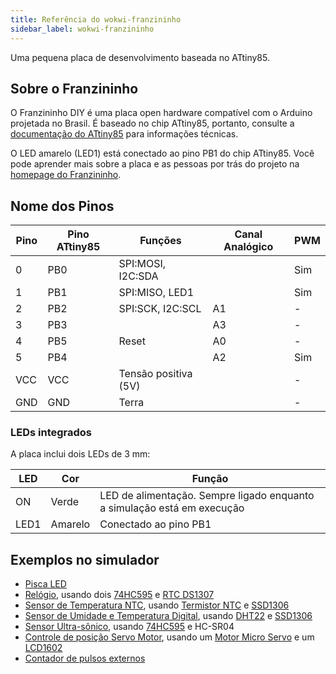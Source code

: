 ```yaml
---
title: Referência do wokwi-franzininho
sidebar_label: wokwi-franzininho
---
```


Uma pequena placa de desenvolvimento baseada no ATtiny85.

<wokwi-franzininho></wokwi-franzininho>

## Sobre o Franzininho

O Franzininho DIY é uma placa open hardware compatível com o Arduino projetada no Brasil. É baseado
no chip ATtiny85, portanto, consulte a [documentação do ATtiny85](wokwi-attiny85) para informações técnicas.

O LED amarelo (LED1) está conectado ao pino PB1 do chip ATtiny85. Você pode aprender mais sobre
a placa e as pessoas por trás do projeto na [homepage do Franzininho](https://franzininho.com.br/).

## Nome dos Pinos

| Pino | Pino ATtiny85 | Funções              | Canal Analógico | PWM |
| ---- | ------------- | -------------------- | --------------- | --- |
| 0    | PB0           | SPI:MOSI, I2C:SDA    |                 | Sim |
| 1    | PB1           | SPI:MISO, LED1       |                 | Sim |
| 2    | PB2           | SPI:SCK, I2C:SCL     | A1              | -   |
| 3    | PB3           |                      | A3              | -   |
| 4    | PB5           | Reset                | A0              | -   |
| 5    | PB4           |                      | A2              | Sim |
| VCC  | VCC           | Tensão positiva (5V) |                 | -   |
| GND  | GND           | Terra                |                 | -   |

### LEDs integrados

A placa inclui dois LEDs de 3 mm:

| LED  | Cor     | Função                                                                  |
| ---- | ------- | ----------------------------------------------------------------------- |
| ON   | Verde   | LED de alimentação. Sempre ligado enquanto a simulação está em execução |
| LED1 | Amarelo | Conectado ao pino PB1                                                   |

## Exemplos no simulador

- [Pisca LED](https://wokwi.com/arduino/projects/301693553069785610)
- [Relógio](https://wokwi.com/arduino/projects/301738586036765194), usando dois [74HC595](wokwi-74hc595) e [RTC DS1307](wokwi-ds1307)
- [Sensor de Temperatura NTC](https://wokwi.com/arduino/projects/301751077214093834), usando [Termistor NTC](wokwi-ntc-temperature-sensor) e [SSD1306](wokwi-ssd1306)
- [Sensor de Umidade e Temperatura Digital](https://wokwi.com/arduino/projects/301745949656482317), usando [DHT22](wokwi-dht22) e [SSD1306](wokwi-ssd1306)
- [Sensor Ultra-sônico](https://wokwi.com/arduino/projects/302020345098928648), usando [74HC595](wokwi-74hc595) e HC-SR04
- [Controle de posição Servo Motor](https://wokwi.com/arduino/projects/302291615188255242), usando um [Motor Micro Servo](wokwi-servo) e um [LCD1602](wokwi-lcd1602)
- [Contador de pulsos externos](https://wokwi.com/arduino/projects/302199144424931848)
